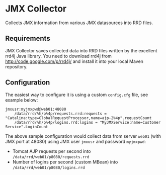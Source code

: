 JMX Collector
=============

Collects JMX information from various JMX datasources into RRD files.

Requirements
------------

JMX Collector saves collected data into RRD files written by the excellent rrd4j Java library.
You need to download rrd4j from <http://code.google.com/p/rrd4j/> and install it into your local Maven repository.


Configuration
-------------

The easiest way to configure it is using a custom `config.cfg` file, see example below:

    jmxusr:myjmxpwd@web01:48080
        /data/rrd/%h/p%4p/requests.rrd:requests = "Catalina:type=GlobalRequestProcessor,name=ajp-2%4p".requestCount
        /data/rrd/%h/p%4p/logins.rrd:logins = "MyJMXService:name=Customer Service".LoginCount

The above sample configuration would collect data from server `web01` (with JMX port at 48080) 
using JMX user `jmxusr` and password `myjmxpwd`:
* Tomcat AJP requests per second into `/data/rrd/web01/p8080/requests.rrd`
* Number of logins per second (custom MBean) into `/data/rrd/web01/p8080/logins.rrd`

